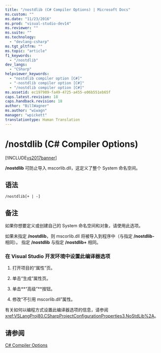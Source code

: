 ```yaml
---
title: "/nostdlib (C# Compiler Options) | Microsoft Docs"
ms.custom: ""
ms.date: "11/23/2016"
ms.prod: "visual-studio-dev14"
ms.reviewer: ""
ms.suite: ""
ms.technology: 
  - "devlang-csharp"
ms.tgt_pltfrm: ""
ms.topic: "article"
f1_keywords: 
  - "/nostdlib"
dev_langs: 
  - "CSharp"
helpviewer_keywords: 
  - "nostdlib compiler option [C#]"
  - "-nostdlib compiler option [C#]"
  - "/nostdlib compiler option [C#]"
ms.assetid: ec197989-fa49-4725-a455-e06b551eb65f
caps.latest.revision: 18
caps.handback.revision: 18
author: "BillWagner"
ms.author: "wiwagn"
manager: "wpickett"
translationtype: Human Translation
---
```

# /nostdlib (C# Compiler Options)
[!INCLUDE[vs2017banner](../../../csharp/includes/vs2017banner.md)]

**\/nostdlib** 可防止导入 mscorlib.dll，这定义了整个 System 命名空间。  
  
## 语法  
  
```  
/nostdlib[+ | -]  
```  
  
## 备注  
 如果你想要定义或创建自己的 System 命名空间和对象，请使用此选项。  
  
 如果未指定 **\/nostdlib**，则 mscorlib.dll 将被导入到程序中（与指定 **\/nostdlib\-** 相同）。 指定 **\/nostdlib** 与指定 **\/nostdlib\+** 相同。  
  
### 在 Visual Studio 开发环境中设置此编译器选项  
  
1.  打开项目的“属性”页。  
  
2.  单击“生成”属性页。  
  
3.  单击**“高级”**按钮。  
  
4.  修改“不引用 mscorlib.dll”属性。  
  
 有关如何以编程方式设置此编译器选项的信息，请参阅 <xref:VSLangProj80.CSharpProjectConfigurationProperties3.NoStdLib%2A>。  
  
## 请参阅  
 [C\# Compiler Options](../../../csharp/language-reference/compiler-options/index.md)
